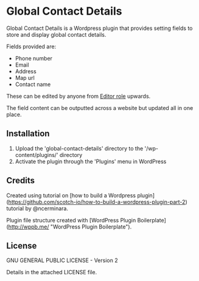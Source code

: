 # Global Contact Details
Global Contact Details is a Wordpress plugin that provides setting fields to store and display global contact details.

Fields provided are:

*   Phone number
*   Email
*   Address
*   Map url
*   Contact name

These can be edited by anyone from [Editor role](https://codex.wordpress.org/Roles_and_Capabilities#Editor "Wordpress Roles and Capabilities") upwards.

The field content can be outputted across a website but updated all in one place.

## Installation

1. Upload the 'global-contact-details' directory to the '/wp-content/plugins/' directory
2. Activate the plugin through the 'Plugins' menu in WordPress

## Credits

Created using tutorial on [how to build a Wordpress plugin] (https://github.com/scotch-io/how-to-build-a-wordpress-plugin-part-2) tutorial by @ncerminara.

Plugin file structure created with [WordPress Plugin Boilerplate] (http://wppb.me/ "WordPress Plugin Boilerplate").

## License

GNU GENERAL PUBLIC LICENSE - Version 2

Details in the attached LICENSE file.
